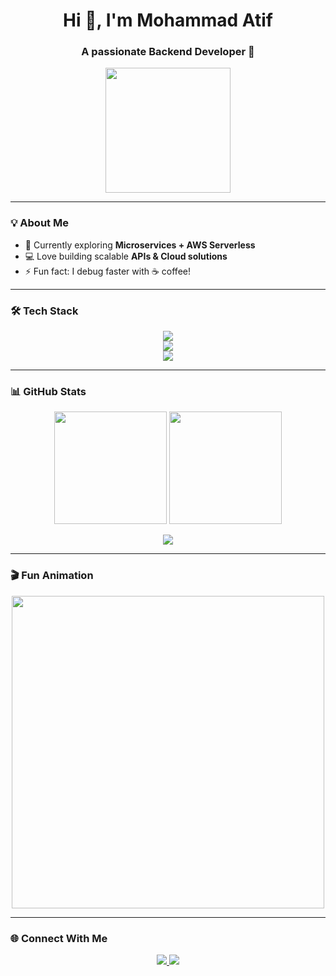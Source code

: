 <h1 align="center">Hi 👋, I'm Mohammad Atif</h1>
<h3 align="center">A passionate Backend Developer 🚀</h3>

<p align="center">
  <img src="https://media.giphy.com/media/WUlplcMpOCEmTGBtBW/giphy.gif" width="200" />
</p>

---

### 💡 About Me  
- 🌱 Currently exploring **Microservices + AWS Serverless**  
- 💻 Love building scalable **APIs & Cloud solutions**  
- ⚡ Fun fact: I debug faster with ☕ coffee!  

---

### 🛠️ Tech Stack  

<p align="center">
  <!-- Languages -->
  <img src="https://skillicons.dev/icons?i=js,ts,nodejs,express,nestjs" />
  <br/>
  <!-- Databases -->
  <img src="https://skillicons.dev/icons?i=mongodb,mysql,dynamodb" />
  <br/>
  <!-- Cloud -->
  <img src="https://skillicons.dev/icons?i=aws" />
</p>

---

### 📊 GitHub Stats  

<p align="center">
  <img src="https://github-readme-stats.vercel.app/api?username=YOUR_GITHUB_USERNAME&show_icons=true&theme=tokyonight" height="180"/>
  <img src="https://github-readme-streak-stats.herokuapp.com/?user=YOUR_GITHUB_USERNAME&theme=tokyonight" height="180"/>
</p>

<p align="center">
  <img src="https://github-profile-trophy.vercel.app/?username=YOUR_GITHUB_USERNAME&theme=matrix&row=1&column=6" />
</p>

---

### 🎬 Fun Animation  

<p align="center">
  <img src="https://raw.githubusercontent.com/abhisheknaiidu/abhisheknaiidu/master/code.gif" width="500" />
</p>

---

### 🌐 Connect With Me  

<p align="center">
  <a href="https://linkedin.com/in/YOUR_LINKEDIN" target="_blank">
    <img src="https://img.shields.io/badge/-LinkedIn-blue?logo=linkedin&logoColor=white&style=for-the-badge" />
  </a>
  <a href="mailto:your.email@example.com">
    <img src="https://img.shields.io/badge/-Gmail-red?logo=gmail&logoColor=white&style=for-the-badge" />
  </a>
</p>
